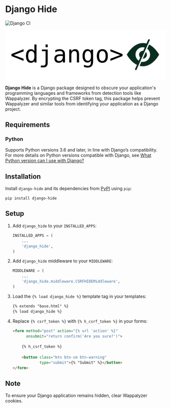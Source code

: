 # Django Hide

![Django CI](https://github.com/metemaddar/django_hide/actions/workflows/django.yml/badge.svg)

<p align="center">
  <img src="docs/logo.svg" alt="Logo" style="background-color: white; padding: 5px;"/>
</p>

**Django Hide** is a Django package designed to obscure your application's programming languages and frameworks from detection tools like Wappalyzer. By encrypting the CSRF token tag, this package helps prevent Wappalyzer and similar tools from identifying your application as a Django project.

## Requirements

### Python
Supports Python versions 3.6 and later, in line with Django’s compatibility. For more details on Python versions compatible with Django, see [What Python version can I use with Django?](https://docs.djangoproject.com/en/stable/faq/install/#what-python-can-i-use-with-django)

## Installation

Install `django-hide` and its dependencies from [PyPI](https://pypi.python.org/pypi/django-hide) using `pip`:

```shell
pip install django-hide
```

## Setup

1. Add `django_hide` to your `INSTALLED_APPS`:

    ```python
    INSTALLED_APPS = (
        ...
        'django_hide',
    )
    ```

2. Add `django_hide` middleware to your `MIDDLEWARE`:

    ```python
    MIDDLEWARE = (
        ...
        'django_hide.middleware.CSRFHIDEMiddleware',
    )
    ```

3. Load the `{% load django_hide %}` template tag in your templates:

    ```html
    {% extends "base.html" %}
    {% load django_hide %}
    ```

4. Replace `{% csrf_token %}` with `{% h_csrf_token %}` in your forms:

    ```html
    <form method="post" action="{% url 'action' %}" 
          onsubmit="return confirm('Are you sure?')">
        
        {% h_csrf_token %}

        <button class="btn btn-sm btn-warning"
                type="submit">{% "Submit" %}</button>
    </form>
    ```

## Note

To ensure your Django application remains hidden, clear Wappalyzer cookies.
